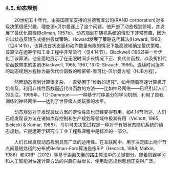 ### 4.5. 动态规划

　　20世纪五十年代，由美国空军支持的兰德智库公司(RAND corporation)对多级决策很感兴趣。理查德•贝尔曼迷上了这个问题。他开创了动态规划领域，并发展了最优化原理(Bellman, 1957b)。动态规划在随机系统的情形下非常有趣，因为它以状态反馈形式提供最优策略。Howard发展了策略迭代算法(Howard, 1960)（见4.14节），该算法在状态量和动作数量有限的情况下能高效地确定最优策略。该算法在运筹学和工业工程中非常流行（见4.14节）。Blackwell (1962)进一步优化了该算法。他全面地展示了在无限时间步长情况下正、负代价函数，以及折扣代价函数带来的差别(Blackwell, 1965, 1967, 1970; Strauch, 1966)。连续时间版本的动态规划方程称为最优代价函数的哈密顿-雅可比-贝尔曼方程（HJB方程）。
  
　　然而动态规划计算很复杂，一直受困于“维数的诅咒”。如今随着高速计算机开始普及，利用非线性函数逼近代价函数的方法——比如神经网络——已经引起人们的关注。1995年，TD-Gammon——一种基于时序差分的学习机制，利用了自我训练的神经网络——达到了世界级人类玩家的水平。

　　动态规划对于发现最优方案的定性性质也已经变得有用。如4.14节所述，人们已经发现该方法在诸如库存控制和生产规划等领域中极其有用（Veinott, 1965; Bielecki & Kumar, 1988）。马尔可夫决策过程是一种对于有限状态随机系统的动态规划，它是运筹学研究与工业工程系课程中是标准的一部分。

　　人们已经发现动态规划具有广泛的适用性。在互联网中，用于决定图上两个节点间最短路径的分布式Bellman-Ford算法是像RIP（Hedrick, 1988; Malkin, 1988）和IGRP（2012）等基于距离矢量的路由算法中的关键部分。随着机器学习和人工智能对快速计算方法的兴趣日益增长，使用动态规划思想正变得广泛。

